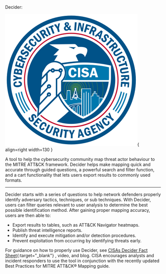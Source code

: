 Decider: 



![decider.svg](assets/decider.svg){ align=right width=130 }

A tool to help the cybersecurity community map threat actor behaviour to the MITRE ATT&CK framework. Decider helps make mapping 
quick and accurate through guided questions, a powerful search and filter function, and a cart functionality that lets 
users export results to commonly used formats.


---


Decider starts with a series of questions to help network defenders properly identify adversary tactics, techniques, or sub techniques. With Decider, users can filter queries relevant to user analysis to determine the best possible identification
method. After gaining proper mapping accuracy, users are then able to:


- Export results to tables, such as ATT&CK Navigator heatmaps.
- Publish threat intelligence reports.
- Identify and execute mitigation and/or detection procedures.
- Prevent exploitation from occurring by identifying threats early.


For guidance on how to properly use Decider, see [CISAs Decider Fact Sheet](https://www.cisa.gov/sites/default/files/2023-03/decider_fact_sheet_508c.pdf){:target="_blank"}
, video, and blog. CISA encourages analysts and incident responders to use the tool in conjunction with the recently updated Best Practices for MITRE ATT&CK®
Mapping guide.
